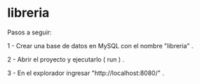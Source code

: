 # libreria

Pasos a seguir:


1 - Crear una base de datos en MySQL con el nombre "libreria" .

2 - Abrir el proyecto y ejecutarlo ( run ) .

3 - En el explorador ingresar "http://localhost:8080/" .
